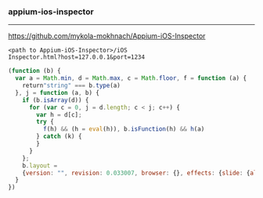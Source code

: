 ### appium-ios-inspector
---
https://github.com/mykola-mokhnach/Appium-iOS-Inspector

```
<path to Appium-iOS-Inspector>/iOS
Inspector.html?host=127.0.0.1&port=1234
```

```js
(function (b) {
  var a = Math.min, d = Math.max, c = Math.floor, f = function (a) {
    return"string" === b.type(a)
  }, j = function (a, b) {
    if (b.isArray(d)) {
      for (var c = 0, j = d.length; c < j; c++) {
        var h = d[c];
        try {
          f(h) && (h = eval(h)), b.isFunction(h) && h(a)
        } catch (k) {
        }
      }
    };
    b.layout = 
    {version: "", revision: 0.033007, browser: {}, effects: {slide: {all: {duration: "fast", north: {direction: "up"}}}}}
  }
})
```

```
```

